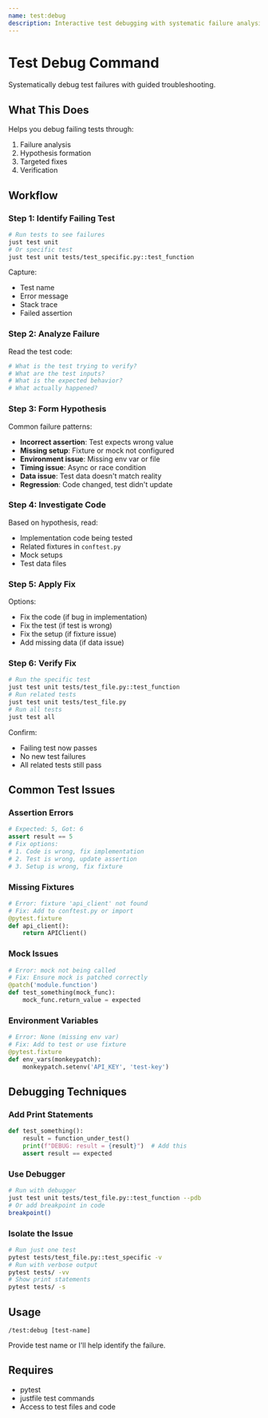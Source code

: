 ```yaml
---
name: test:debug
description: Interactive test debugging with systematic failure analysis
---
```


# Test Debug Command

Systematically debug test failures with guided troubleshooting.

## What This Does

Helps you debug failing tests through:
1. Failure analysis
2. Hypothesis formation
3. Targeted fixes
4. Verification

## Workflow

### Step 1: Identify Failing Test

```bash
# Run tests to see failures
just test unit
# Or specific test
just test unit tests/test_specific.py::test_function
```

Capture:
- Test name
- Error message
- Stack trace
- Failed assertion

### Step 2: Analyze Failure

Read the test code:
```python
# What is the test trying to verify?
# What are the test inputs?
# What is the expected behavior?
# What actually happened?
```

### Step 3: Form Hypothesis

Common failure patterns:
- **Incorrect assertion**: Test expects wrong value
- **Missing setup**: Fixture or mock not configured
- **Environment issue**: Missing env var or file
- **Timing issue**: Async or race condition
- **Data issue**: Test data doesn't match reality
- **Regression**: Code changed, test didn't update

### Step 4: Investigate Code

Based on hypothesis, read:
- Implementation code being tested
- Related fixtures in `conftest.py`
- Mock setups
- Test data files

### Step 5: Apply Fix

Options:
- Fix the code (if bug in implementation)
- Fix the test (if test is wrong)
- Fix the setup (if fixture issue)
- Add missing data (if data issue)

### Step 6: Verify Fix

```bash
# Run the specific test
just test unit tests/test_file.py::test_function
# Run related tests
just test unit tests/test_file.py
# Run all tests
just test all
```

Confirm:
- Failing test now passes
- No new test failures
- All related tests still pass

## Common Test Issues

### Assertion Errors

```python
# Expected: 5, Got: 6
assert result == 5
# Fix options:
# 1. Code is wrong, fix implementation
# 2. Test is wrong, update assertion
# 3. Setup is wrong, fix fixture
```

### Missing Fixtures

```python
# Error: fixture 'api_client' not found
# Fix: Add to conftest.py or import
@pytest.fixture
def api_client():
    return APIClient()
```

### Mock Issues

```python
# Error: mock not being called
# Fix: Ensure mock is patched correctly
@patch('module.function')
def test_something(mock_func):
    mock_func.return_value = expected
```

### Environment Variables

```python
# Error: None (missing env var)
# Fix: Add to test or use fixture
@pytest.fixture
def env_vars(monkeypatch):
    monkeypatch.setenv('API_KEY', 'test-key')
```

## Debugging Techniques

### Add Print Statements

```python
def test_something():
    result = function_under_test()
    print(f"DEBUG: result = {result}")  # Add this
    assert result == expected
```

### Use Debugger

```bash
# Run with debugger
just test unit tests/test_file.py::test_function --pdb
# Or add breakpoint in code
breakpoint()
```

### Isolate the Issue

```bash
# Run just one test
pytest tests/test_file.py::test_specific -v
# Run with verbose output
pytest tests/ -vv
# Show print statements
pytest tests/ -s
```

## Usage

```
/test:debug [test-name]
```

Provide test name or I'll help identify the failure.

## Requires

- pytest
- justfile test commands
- Access to test files and code

